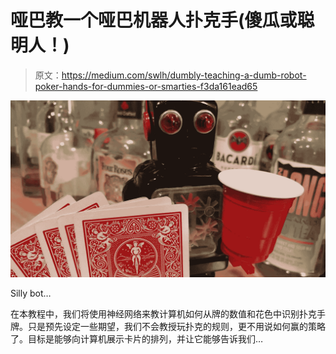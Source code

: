 # 哑巴教一个哑巴机器人扑克手(傻瓜或聪明人！)

> 原文：<https://medium.com/swlh/dumbly-teaching-a-dumb-robot-poker-hands-for-dummies-or-smarties-f3da161ead65>

![](img/a2a1ca9e5827cb8837c63f304e436baa.png)

Silly bot…

在本教程中，我们将使用神经网络来教计算机如何从牌的数值和花色中识别扑克手牌。只是预先设定一些期望，我们不会教授玩扑克的规则，更不用说如何赢的策略了。目标是能够向计算机展示卡片的排列，并让它能够告诉我们…
